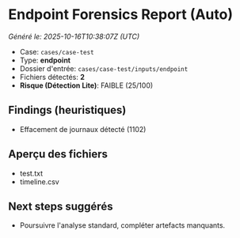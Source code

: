 # Endpoint Forensics Report (Auto)
_Généré le: 2025-10-16T10:38:07Z (UTC)_

- Case: `cases/case-test`
- Type: **endpoint**
- Dossier d'entrée: `cases/case-test/inputs/endpoint`
- Fichiers détectés: **2**
- **Risque (Détection Lite)**: FAIBLE (25/100)

## Findings (heuristiques)

- Effacement de journaux détecté (1102)

## Aperçu des fichiers
- test.txt
- timeline.csv

## Next steps suggérés
- Poursuivre l'analyse standard, compléter artefacts manquants.
